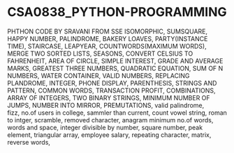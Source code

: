 # CSA0838_PYTHON-PROGRAMMING
PHTHON CODE BY SRAVANI FROM SSE
ISOMORPHIC,
SUMSQUARE,
HAPPY NUMBER,
PALINDROME,
BAKERY LOAVES,
PARTY(INSTANCE TIME),
STAIRCASE,
LEAPYEAR,
COUNTWORDS(MAXIMUM WORDS),
MERGE TWO SORTED LISTS,
SEASONS,
CONVERT CELSIUS TO FAHRENHEIT,
AREA OF CIRCLE,
SIMPLE INTEREST,
GRADE AND AVERAGE MARKS, 
GREATEST THREE NUMBERS,
QUADRATIC EQUATION,
SUM OF N NUMBERS,
WATER CONTAINER,
VALID NUMBERS,
REPLACING PLANDROME,
INTEGER,
PHONE DISPLAY,
PARENTHESIS,
STRINGS AND PATTERN,
COMMON WORDS,
TRANSACTION PROFIT,
COMBINATIONS,
ARRAY OF INTEGERS,
TWO BINARY STRINGS,
MINIMUM NUMBER OF JUMPS,
NUMBER INTO MIRROR,
PREMUTATIONS,
valid palindrome,   
fizz,
no.of users in college,
sammler than current,
count vowel string,
roman to intger,
scramble,
removed character,
anagram
minimum no.of words,
words and space,
integer divisible by number,
square number,
peak element,
triangular array,
employee salary,
repeating character,
matrix,
reverse words,
